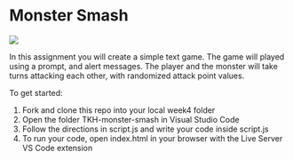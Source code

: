 # Monster Smash

<img src="https://i.giphy.com/media/xTiTnzXyUWZFkJ1Gyk/giphy.webp"> 

In this assignment you will create a simple text game. The game will played using a prompt, and alert messages. The player and the monster will take turns attacking each other, with randomized attack point values.

To get started:

1. Fork and clone this repo into your local week4 folder 
2. Open the folder TKH-monster-smash in Visual Studio Code 
3. Follow the directions in script.js and write your code inside script.js
4. To run your code, open index.html in your browser with the Live Server VS Code extension 